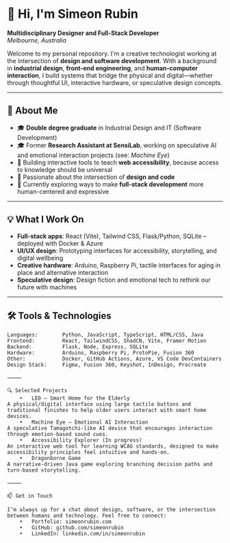 # 👋 Hi, I'm Simeon Rubin

**Multidisciplinary Designer and Full-Stack Developer**  
_Melbourne, Australia_

Welcome to my personal repository. I'm a creative technologist working at the intersection of **design and software development**. With a background in **industrial design**, **front-end engineering**, and **human-computer interaction**, I build systems that bridge the physical and digital—whether through thoughtful UI, interactive hardware, or speculative design concepts.

---

## 🌱 About Me

- 🎓 **Double degree graduate** in Industrial Design and IT (Software Development)
- 🎓 Former **Research Assistant at SensiLab**, working on speculative AI and emotional interaction projects (see: *Machine Eye*)
- 🧰 Building interactive tools to teach **web accessibility**, because access to knowledge should be universal
- 🧠 Passionate about the intersection of **design and code**
- 🧪 Currently exploring ways to make **full-stack development** more human-centered and expressive

---

## 💡 What I Work On

- **Full-stack apps**: React (Vite), Tailwind CSS, Flask/Python, SQLite – deployed with Docker & Azure
- **UI/UX design**: Prototyping interfaces for accessibility, storytelling, and digital wellbeing
- **Creative hardware**: Arduino, Raspberry Pi, tactile interfaces for aging in place and alternative interaction
- **Speculative design**: Design fiction and emotional tech to rethink our future with machines

---

## 🛠 Tools & Technologies

```text
Languages:        Python, JavaScript, TypeScript, HTML/CSS, Java  
Frontend:         React, TailwindCSS, ShadCN, Vite, Framer Motion  
Backend:          Flask, Node, Express, SQLite  
Hardware:         Arduino, Raspberry Pi, ProtoPie, Fusion 360  
Other:            Docker, GitHub Actions, Azure, VS Code DevContainers  
Design Stack:     Figma, Fusion 360, Keyshot, InDesign, Procreate

⸻

🔍 Selected Projects
	•	LEO – Smart Home for the Elderly
A physical/digital interface using large tactile buttons and traditional finishes to help older users interact with smart home devices.
	•	Machine Eye – Emotional AI Interaction
A speculative Tamagotchi-like AI device that encourages interaction through emotion-based sound cues.
	•	Accessibility Explorer (In progress)
An interactive web tool for learning WCAG standards, designed to make accessibility principles feel intuitive and hands-on.
	•	Dragonborne Game
A narrative-driven Java game exploring branching decision paths and turn-based storytelling.

⸻

📫 Get in Touch

I’m always up for a chat about design, software, or the intersection between humans and technology. Feel free to connect:
	•	Portfolio: simeonrubin.com
	•	GitHub: github.com/simeonrubin
	•	LinkedIn: linkedin.com/in/simeonrubin
